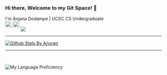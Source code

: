 ### Hi there, Welcome to my Git Space! 👋
 I'm Anjana Dodampe | UCSC CS Undergraduate 
<br/>
<a href="https://twitter.com/AiSER_HD">
  <img align="left" alt="Hemant Joshi| Twitter" width="22px" src="https://cdn.jsdelivr.net/npm/simple-icons@v3/icons/twitter.svg" />
</a>
<a href="https://www.linkedin.com/in/anjanadodampe/">
  <img align="left" alt="Linkedin" width="22px" src="https://cdn.jsdelivr.net/npm/simple-icons@v3/icons/linkedin.svg" />
</a>
<br/>
![](https://visitor-badge.glitch.me/badge?page_id=anjana-dodampe)
<br />
<hr>


[![Github Stats By Anurag](https://github-readme-stats.vercel.app/api?username=anjana-dodampe&show_icons=true&title_color=fff&icon_color=79ff97&text_color=9f9f9f&bg_color=87CEEB)](https://github.com/anuraghazra/github-readme-stats)

*************

<br />


![My Language Proficiency](https://github-readme-stats.vercel.app/api/top-langs/?username=anjana-dodampe&layout=compact)
<!--
**anjana-dodampe/anjana-dodampe** is a ✨ _special_ ✨ repository because its `README.md` (this file) appears on your GitHub profile.

Here are some ideas to get you started:

- 🔭 I’m currently working on ...
- 🌱 I’m currently learning ...
- 👯 I’m looking to collaborate on ...
- 🤔 I’m looking for help with ...
- 💬 Ask me about ...
- 📫 How to reach me: ...
- 😄 Pronouns: ...
- ⚡ Fun fact: ...
-->
